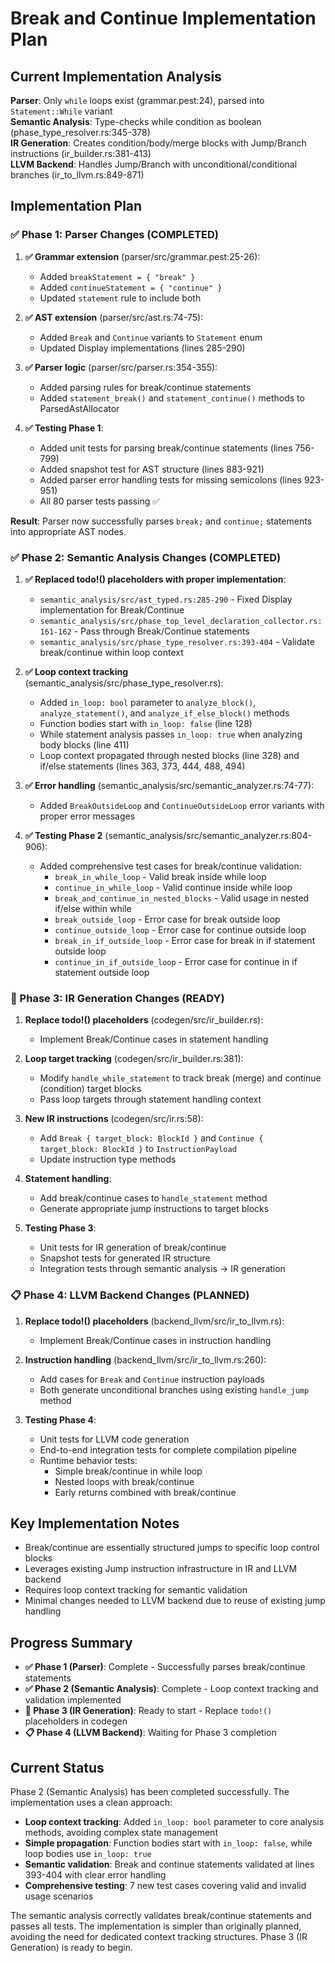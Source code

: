 # Break and Continue Implementation Plan

## Current Implementation Analysis

**Parser**: Only `while` loops exist (grammar.pest:24), parsed into `Statement::While` variant  
**Semantic Analysis**: Type-checks while condition as boolean (phase_type_resolver.rs:345-378)  
**IR Generation**: Creates condition/body/merge blocks with Jump/Branch instructions (ir_builder.rs:381-413)  
**LLVM Backend**: Handles Jump/Branch with unconditional/conditional branches (ir_to_llvm.rs:849-871)

## Implementation Plan

### ✅ Phase 1: Parser Changes (COMPLETED)
1. **✅ Grammar extension** (parser/src/grammar.pest:25-26):
   - Added `breakStatement = { "break" }` 
   - Added `continueStatement = { "continue" }`
   - Updated `statement` rule to include both

2. **✅ AST extension** (parser/src/ast.rs:74-75):
   - Added `Break` and `Continue` variants to `Statement` enum
   - Updated Display implementations (lines 285-290)

3. **✅ Parser logic** (parser/src/parser.rs:354-355):
   - Added parsing rules for break/continue statements
   - Added `statement_break()` and `statement_continue()` methods to ParsedAstAllocator

4. **✅ Testing Phase 1**:
   - Added unit tests for parsing break/continue statements (lines 756-799)
   - Added snapshot test for AST structure (lines 883-921) 
   - Added parser error handling tests for missing semicolons (lines 923-951)
   - All 80 parser tests passing ✅

**Result**: Parser now successfully parses `break;` and `continue;` statements into appropriate AST nodes.

### ✅ Phase 2: Semantic Analysis Changes (COMPLETED)

1. **✅ Replaced todo!() placeholders with proper implementation**:
   - `semantic_analysis/src/ast_typed.rs:285-290` - Fixed Display implementation for Break/Continue
   - `semantic_analysis/src/phase_top_level_declaration_collector.rs:161-162` - Pass through Break/Continue statements
   - `semantic_analysis/src/phase_type_resolver.rs:393-404` - Validate break/continue within loop context

2. **✅ Loop context tracking** (semantic_analysis/src/phase_type_resolver.rs):
   - Added `in_loop: bool` parameter to `analyze_block()`, `analyze_statement()`, and `analyze_if_else_block()` methods
   - Function bodies start with `in_loop: false` (line 128)
   - While statement analysis passes `in_loop: true` when analyzing body blocks (line 411)
   - Loop context propagated through nested blocks (line 328) and if/else statements (lines 363, 373, 444, 488, 494)

3. **✅ Error handling** (semantic_analysis/src/semantic_analyzer.rs:74-77):
   - Added `BreakOutsideLoop` and `ContinueOutsideLoop` error variants with proper error messages

4. **✅ Testing Phase 2** (semantic_analysis/src/semantic_analyzer.rs:804-906):
   - Added comprehensive test cases for break/continue validation:
     - `break_in_while_loop` - Valid break inside while loop
     - `continue_in_while_loop` - Valid continue inside while loop  
     - `break_and_continue_in_nested_blocks` - Valid usage in nested if/else within while
     - `break_outside_loop` - Error case for break outside loop
     - `continue_outside_loop` - Error case for continue outside loop
     - `break_in_if_outside_loop` - Error case for break in if statement outside loop
     - `continue_in_if_outside_loop` - Error case for continue in if statement outside loop

### 🔄 Phase 3: IR Generation Changes (READY)  
1. **Replace todo!() placeholders** (codegen/src/ir_builder.rs):
   - Implement Break/Continue cases in statement handling

2. **Loop target tracking** (codegen/src/ir_builder.rs:381):
   - Modify `handle_while_statement` to track break (merge) and continue (condition) target blocks
   - Pass loop targets through statement handling context

3. **New IR instructions** (codegen/src/ir.rs:58):
   - Add `Break { target_block: BlockId }` and `Continue { target_block: BlockId }` to `InstructionPayload`
   - Update instruction type methods

4. **Statement handling**:
   - Add break/continue cases to `handle_statement` method
   - Generate appropriate jump instructions to target blocks

5. **Testing Phase 3**:
   - Unit tests for IR generation of break/continue
   - Snapshot tests for generated IR structure
   - Integration tests through semantic analysis → IR generation

### 📋 Phase 4: LLVM Backend Changes (PLANNED)
1. **Replace todo!() placeholders** (backend_llvm/src/ir_to_llvm.rs):
   - Implement Break/Continue cases in instruction handling

2. **Instruction handling** (backend_llvm/src/ir_to_llvm.rs:260):
   - Add cases for `Break` and `Continue` instruction payloads
   - Both generate unconditional branches using existing `handle_jump` method

3. **Testing Phase 4**:
   - Unit tests for LLVM code generation
   - End-to-end integration tests for complete compilation pipeline
   - Runtime behavior tests:
     - Simple break/continue in while loop
     - Nested loops with break/continue  
     - Early returns combined with break/continue

## Key Implementation Notes

- Break/continue are essentially structured jumps to specific loop control blocks
- Leverages existing Jump instruction infrastructure in IR and LLVM backend
- Requires loop context tracking for semantic validation
- Minimal changes needed to LLVM backend due to reuse of existing jump handling

## Progress Summary

- **✅ Phase 1 (Parser)**: Complete - Successfully parses break/continue statements
- **✅ Phase 2 (Semantic Analysis)**: Complete - Loop context tracking and validation implemented
- **🔄 Phase 3 (IR Generation)**: Ready to start - Replace `todo!()` placeholders in codegen
- **📋 Phase 4 (LLVM Backend)**: Waiting for Phase 3 completion

## Current Status

Phase 2 (Semantic Analysis) has been completed successfully. The implementation uses a clean approach:

- **Loop context tracking**: Added `in_loop: bool` parameter to core analysis methods, avoiding complex state management
- **Simple propagation**: Function bodies start with `in_loop: false`, while loop bodies use `in_loop: true`
- **Semantic validation**: Break and continue statements validated at lines 393-404 with clear error handling
- **Comprehensive testing**: 7 new test cases covering valid and invalid usage scenarios

The semantic analysis correctly validates break/continue statements and passes all tests. The implementation is simpler than originally planned, avoiding the need for dedicated context tracking structures. Phase 3 (IR Generation) is ready to begin.